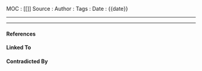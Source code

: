 
MOC : [[]]
Source : 
Author : 
Tags : 
Date : {{date}}
***

***
#### References

#### Linked To

#### Contradicted By